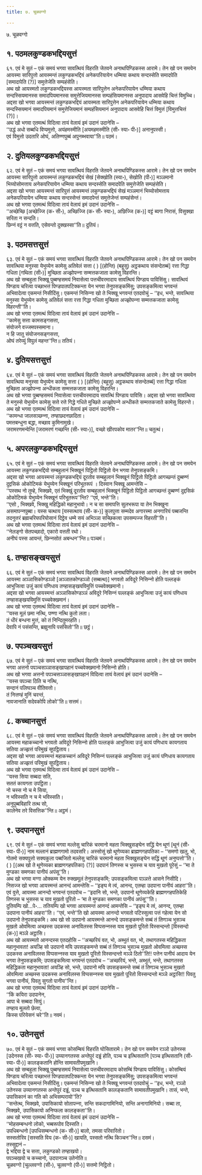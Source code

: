 ```yaml
---
title: ७. चूळवग्गो

---
```

७. चूळवग्गो  


## १. पठमलकुण्डकभद्दियसुत्तं

६१. एवं मे सुतं – एकं समयं भगवा सावत्थियं विहरति जेतवने अनाथपिण्डिकस्स आरामे। तेन खो पन समयेन आयस्मा सारिपुत्तो आयस्मन्तं लकुण्डकभद्दियं अनेकपरियायेन धम्मिया कथाय सन्दस्सेति समादपेति [समादापेति (?)] समुत्तेजेति सम्पहंसेति।  
अथ खो आयस्मतो लकुण्डकभद्दियस्स आयस्मता सारिपुत्तेन अनेकपरियायेन धम्मिया कथाय सन्दस्सियमानस्स समादपियमानस्स समुत्तेजियमानस्स सम्पहंसियमानस्स अनुपादाय आसवेहि चित्तं विमुच्‍चि।  
अद्दसा खो भगवा आयस्मन्तं लकुण्डकभद्दियं आयस्मता सारिपुत्तेन अनेकपरियायेन धम्मिया कथाय सन्दस्सियमानं समादपियमानं समुत्तेजियमानं सम्पहंसियमानं अनुपादाय आसवेहि चित्तं विमुत्तं [विमुत्तचित्तं (?)]।  
अथ खो भगवा एतमत्थं विदित्वा तायं वेलायं इमं उदानं उदानेसि –  
‘‘उद्धं अधो सब्बधि विप्पमुत्तो, अयंहमस्मीति [अयमहमस्मीति (सी॰ स्या॰ पी॰)] अनानुपस्सी।  
एवं विमुत्तो उदतारि ओघं, अतिण्णपुब्बं अपुनब्भवाया’’ति॥ पठमं।  


## २. दुतियलकुण्डकभद्दियसुत्तं

६२. एवं मे सुतं – एकं समयं भगवा सावत्थियं विहरति जेतवने अनाथपिण्डिकस्स आरामे। तेन खो पन समयेन आयस्मा सारिपुत्तो आयस्मन्तं लकुण्डकभद्दियं सेखं [सेक्खोति (स्या॰), सेखोति (पी॰)] मञ्‍ञमानो भिय्योसोमत्ताय अनेकपरियायेन धम्मिया कथाय सन्दस्सेति समादपेति समुत्तेजेति सम्पहंसेति।  
अद्दसा खो भगवा आयस्मन्तं सारिपुत्तं आयस्मन्तं लकुण्डकभद्दियं सेखं मञ्‍ञमानं भिय्योसोमत्ताय अनेकपरियायेन धम्मिया कथाय सन्दस्सेन्तं समादपेन्तं समुत्तेजेन्तं सम्पहंसेन्तं।  
अथ खो भगवा एतमत्थं विदित्वा तायं वेलायं इमं उदानं उदानेसि –  
‘‘अच्छेच्छि [अच्छेज्‍जि (क॰ सी॰), अच्छिज्‍जि (क॰ सी॰ स्या॰), अछिज्‍जि (क॰)] वट्टं ब्यगा निरासं, विसुक्खा सरिता न सन्दति।  
छिन्‍नं वट्टं न वत्तति, एसेवन्तो दुक्खस्सा’’ति॥ दुतियं।  


## ३. पठमसत्तसुत्तं

६३. एवं मे सुतं – एकं समयं भगवा सावत्थियं विहरति जेतवने अनाथपिण्डिकस्स आरामे। तेन खो पन समयेन सावत्थिया मनुस्सा येभुय्येन कामेसु अतिवेलं सत्ता ( ) [(होन्ति) (बहूसु) अट्ठकथाय संसन्देतब्बं] रत्ता गिद्धा गधिता [गथिता (सी॰)] मुच्छिता अज्झोपन्‍ना सम्मत्तकजाता कामेसु विहरन्ति।  
अथ खो सम्बहुला भिक्खू पुब्बण्हसमयं निवासेत्वा पत्तचीवरमादाय सावत्थियं पिण्डाय पाविसिंसु। सावत्थियं पिण्डाय चरित्वा पच्छाभत्तं पिण्डपातपटिक्‍कन्ता येन भगवा तेनुपसङ्कमिंसु; उपसङ्कमित्वा भगवन्तं अभिवादेत्वा एकमन्तं निसीदिंसु। एकमन्तं निसिन्‍ना खो ते भिक्खू भगवन्तं एतदवोचुं – ‘‘इध, भन्ते, सावत्थिया मनुस्सा येभुय्येन कामेसु अतिवेलं सत्ता रत्ता गिद्धा गधिता मुच्छिता अज्झोपन्‍ना सम्मत्तकजाता कामेसु विहरन्ती’’ति।  
अथ खो भगवा एतमत्थं विदित्वा तायं वेलायं इमं उदानं उदानेसि –  
‘‘कामेसु सत्ता कामसङ्गसत्ता,  
संयोजने वज्‍जमपस्समाना।  
न हि जातु संयोजनसङ्गसत्ता,  
ओघं तरेय्युं विपुलं महन्त’’न्ति॥ ततियं।  


## ४. दुतियसत्तसुत्तं

६४. एवं मे सुतं – एकं समयं भगवा सावत्थियं विहरति जेतवने अनाथपिण्डिकस्स आरामे। तेन खो पन समयेन सावत्थिया मनुस्सा येभुय्येन कामेसु सत्ता ( ) [(होन्ति) (बहूसु) अट्ठकथाय संसन्देतब्बं] रत्ता गिद्धा गधिता मुच्छिता अज्झोपन्‍ना अन्धीकता सम्मत्तकजाता कामेसु विहरन्ति।  
अथ खो भगवा पुब्बण्हसमयं निवासेत्वा पत्तचीवरमादाय सावत्थिं पिण्डाय पाविसि। अद्दसा खो भगवा सावत्थिया ते मनुस्से येभुय्येन कामेसु सत्ते रत्ते गिद्धे गधिते मुच्छिते अज्झोपन्‍ने अन्धीकते सम्मत्तकजाते कामेसु विहरन्ते।  
अथ खो भगवा एतमत्थं विदित्वा तायं वेलायं इमं उदानं उदानेसि –  
‘‘कामन्धा जालसञ्छन्‍ना, तण्हाछदनछादिता।  
पमत्तबन्धुना बद्धा, मच्छाव कुमिनामुखे।  
जरामरणमन्वेन्ति [जरामरणं गच्छन्ति (सी॰ स्या॰)], वच्छो खीरपकोव मातर’’न्ति॥ चतुत्थं।  


## ५. अपरलकुण्डकभद्दियसुत्तं

६५. एवं मे सुतं – एकं समयं भगवा सावत्थियं विहरति जेतवने अनाथपिण्डिकस्स आरामे। तेन खो पन समयेन आयस्मा लकुण्डकभद्दियो सम्बहुलानं भिक्खूनं पिट्ठितो पिट्ठितो येन भगवा तेनुपसङ्कमि।  
अद्दसा खो भगवा आयस्मन्तं लकुण्डकभद्दियं दूरतोव सम्बहुलानं भिक्खूनं पिट्ठितो पिट्ठितो आगच्छन्तं दुब्बण्णं दुद्दसिकं ओकोटिमकं येभुय्येन भिक्खूनं परिभूतरूपं । दिस्वान भिक्खू आमन्तेसि –  
‘‘पस्सथ नो तुम्हे, भिक्खवे, एतं भिक्खुं दूरतोव सम्बहुलानं भिक्खूनं पिट्ठितो पिट्ठितो आगच्छन्तं दुब्बण्णं दुद्दसिकं ओकोटिमकं येभुय्येन भिक्खूनं परिभूतरूप’’न्ति? ‘‘एवं, भन्ते’’ति।  
‘‘एसो , भिक्खवे, भिक्खु महिद्धिको महानुभावो। न च सा समापत्ति सुलभरूपा या तेन भिक्खुना असमापन्‍नपुब्बा। यस्स चत्थाय [यस्सत्थाय (सी॰ क॰)] कुलपुत्ता सम्मदेव अगारस्मा अनगारियं पब्बजन्ति तदनुत्तरं ब्रह्मचरियपरियोसानं दिट्ठेव धम्मे सयं अभिञ्‍ञा सच्छिकत्वा उपसम्पज्‍ज विहरती’’ति।  
अथ खो भगवा एतमत्थं विदित्वा तायं वेलायं इमं उदानं उदानेसि –  
‘‘नेलङ्गो सेतपच्छादो, एकारो वत्तती रथो।  
अनीघं पस्स आयन्तं, छिन्‍नसोतं अबन्धन’’न्ति॥ पञ्‍चमं।  


## ६. तण्हासङ्खयसुत्तं

६६. एवं मे सुतं – एकं समयं भगवा सावत्थियं विहरति जेतवने अनाथपिण्डिकस्स आरामे। तेन खो पन समयेन आयस्मा अञ्‍ञासिकोण्डञ्‍ञो [अञ्‍ञातकोण्डञ्‍ञो (सब्बत्थ)] भगवतो अविदूरे निसिन्‍नो होति पल्‍लङ्कं आभुजित्वा उजुं कायं पणिधाय तण्हासङ्खयविमुत्तिं पच्‍चवेक्खमानो।  
अद्दसा खो भगवा आयस्मन्तं अञ्‍ञासिकोण्डञ्‍ञं अविदूरे निसिन्‍नं पल्‍लङ्कं आभुजित्वा उजुं कायं पणिधाय तण्हासङ्खयविमुत्तिं पच्‍चवेक्खमानं।  
अथ खो भगवा एतमत्थं विदित्वा तायं वेलायं इमं उदानं उदानेसि –  
‘‘यस्स मूलं छमा नत्थि, पण्णा नत्थि कुतो लता।  
तं धीरं बन्धना मुत्तं, को तं निन्दितुमरहति।  
देवापि नं पसंसन्ति, ब्रह्मुनापि पसंसितो’’ति॥ छट्ठं।  


## ७. पपञ्‍चखयसुत्तं

६७. एवं मे सुतं – एकं समयं भगवा सावत्थियं विहरति जेतवने अनाथपिण्डिकस्स आरामे। तेन खो पन समयेन भगवा अत्तनो पपञ्‍चसञ्‍ञासङ्खापहानं पच्‍चवेक्खमानो निसिन्‍नो होति।  
अथ खो भगवा अत्तनो पपञ्‍चसञ्‍ञासङ्खापहानं विदित्वा तायं वेलायं इमं उदानं उदानेसि –  
‘‘यस्स पपञ्‍चा ठिति च नत्थि,  
सन्दानं पलिघञ्‍च वीतिवत्तो।  
तं नित्तण्हं मुनिं चरन्तं,  
नावजानाति सदेवकोपि लोको’’ति॥ सत्तमं।  


## ८. कच्‍चानसुत्तं

६८. एवं मे सुतं – एकं समयं भगवा सावत्थियं विहरति जेतवने अनाथपिण्डिकस्स आरामे। तेन खो पन समयेन आयस्मा महाकच्‍चानो भगवतो अविदूरे निसिन्‍नो होति पल्‍लङ्कं आभुजित्वा उजुं कायं पणिधाय कायगताय सतिया अज्झत्तं परिमुखं सूपट्ठिताय।  
अद्दसा खो भगवा आयस्मन्तं महाकच्‍चानं अविदूरे निसिन्‍नं पल्‍लङ्कं आभुजित्वा उजुं कायं पणिधाय कायगताय सतिया अज्झत्तं परिमुखं सूपट्ठिताय।  
अथ खो भगवा एतमत्थं विदित्वा तायं वेलायं इमं उदानं उदानेसि –  
‘‘यस्स सिया सब्बदा सति,  
सततं कायगता उपट्ठिता।  
नो चस्स नो च मे सिया,  
न भविस्सति न च मे भविस्सति।  
अनुपुब्बविहारि तत्थ सो,  
कालेनेव तरे विसत्तिक’’न्ति॥ अट्ठमं।  


## ९. उदपानसुत्तं

६९. एवं मे सुतं – एकं समयं भगवा मल्‍लेसु चारिकं चरमानो महता भिक्खुसङ्घेन सद्धिं येन थूणं [थूनं (सी॰ स्या॰ पी॰)] नाम मल्‍लानं ब्राह्मणगामो तदवसरि। अस्सोसुं खो थूणेय्यका ब्राह्मणगहपतिका – ‘‘समणो खलु, भो, गोतमो सक्यपुत्तो सक्यकुला पब्बजितो मल्‍लेसु चारिकं चरमानो महता भिक्खुसङ्घेन सद्धिं थूणं अनुप्पत्तो’’ति।( ) [(अथ खो ते थूणेय्यका ब्राह्मणगहपतिका) (?)] उदपानं तिणस्स च भुसस्स च याव मुखतो पूरेसुं – ‘‘मा ते मुण्डका समणका पानीयं अपंसू’’ति।  
अथ खो भगवा मग्गा ओक्‍कम्म येन रुक्खमूलं तेनुपसङ्कमि; उपसङ्कमित्वा पञ्‍ञत्ते आसने निसीदि। निसज्‍ज खो भगवा आयस्मन्तं आनन्दं आमन्तेसि – ‘‘इङ्घ मे त्वं, आनन्द, एतम्हा उदपाना पानीयं आहरा’’ति।  
एवं वुत्ते, आयस्मा आनन्दो भगवन्तं एतदवोच – ‘‘इदानि सो, भन्ते, उदपानो थूणेय्यकेहि ब्राह्मणगहपतिकेहि तिणस्स च भुसस्स च याव मुखतो पूरितो – ‘मा ते मुण्डका समणका पानीयं अपंसू’’’ति।  
दुतियम्पि खो…पे॰… ततियम्पि खो भगवा आयस्मन्तं आनन्दं आमन्तेसि – ‘‘इङ्घ मे त्वं, आनन्द, एतम्हा उदपाना पानीयं आहरा’’ति। ‘‘एवं, भन्ते’’ति खो आयस्मा आनन्दो भगवतो पटिस्सुत्वा पत्तं गहेत्वा येन सो उदपानो तेनुपसङ्कमि। अथ खो सो उदपानो आयस्मन्ते आनन्दे उपसङ्कमन्ते सब्बं तं तिणञ्‍च भुसञ्‍च मुखतो ओवमित्वा अच्छस्स उदकस्स अनाविलस्स विप्पसन्‍नस्स याव मुखतो पूरितो विस्सन्दन्तो [विस्सन्दो (क॰)] मञ्‍ञे अट्ठासि।  
अथ खो आयस्मतो आनन्दस्स एतदहोसि – ‘‘अच्छरियं वत, भो, अब्भुतं वत, भो, तथागतस्स महिद्धिकता महानुभावता! अयञ्हि सो उदपानो मयि उपसङ्कमन्ते सब्बं तं तिणञ्‍च भुसञ्‍च मुखतो ओवमित्वा अच्छस्स उदकस्स अनाविलस्स विप्पसन्‍नस्स याव मुखतो पूरितो विस्सन्दन्तो मञ्‍ञे ठितो’’ति!! पत्तेन पानीयं आदाय येन भगवा तेनुपसङ्कमि; उपसङ्कमित्वा भगवन्तं एतदवोच – ‘‘अच्छरियं, भन्ते, अब्भुतं, भन्ते, तथागतस्स महिद्धिकता महानुभावता! अयञ्हि सो, भन्ते, उदपानो मयि उपसङ्कमन्ते सब्बं तं तिणञ्‍च भुसञ्‍च मुखतो ओवमित्वा अच्छस्स उदकस्स अनाविलस्स विप्पसन्‍नस्स याव मुखतो पूरितो विस्सन्दन्तो मञ्‍ञे अट्ठासि!! पिवतु भगवा पानीयं, पिवतु सुगतो पानीय’’न्ति।  
अथ खो भगवा एतमत्थं विदित्वा तायं वेलायं इमं उदानं उदानेसि –  
‘‘किं कयिरा उदपानेन,  
आपा चे सब्बदा सियुं।  
तण्हाय मूलतो छेत्वा,  
किस्स परियेसनं चरे’’ति॥ नवमं।  


## १०. उतेनसुत्तं

७०. एवं मे सुतं – एकं समयं भगवा कोसम्बियं विहरति घोसितारामे। तेन खो पन समयेन रञ्‍ञो उतेनस्स [उदेनस्स (सी॰ स्या॰ पी॰)] उय्यानगतस्स अन्तेपुरं दड्ढं होति, पञ्‍च च इत्थिसतानि [पञ्‍च इत्थिसतानि (सी॰ स्या॰ पी॰)] कालङ्कतानि होन्ति सामावतीपमुखानि।  
अथ खो सम्बहुला भिक्खू पुब्बण्हसमयं निवासेत्वा पत्तचीवरमादाय कोसम्बिं पिण्डाय पाविसिंसु। कोसम्बियं पिण्डाय चरित्वा पच्छाभत्तं पिण्डपातपटिक्‍कन्ता येन भगवा तेनुपसङ्कमिंसु; उपसङ्कमित्वा भगवन्तं अभिवादेत्वा एकमन्तं निसीदिंसु। एकमन्तं निसिन्‍ना खो ते भिक्खू भगवन्तं एतदवोचुं – ‘‘इध, भन्ते, रञ्‍ञो उतेनस्स उय्यानगतस्स अन्तेपुरं दड्ढं, पञ्‍च च इत्थिसतानि कालङ्कतानि सामावतीपमुखानि। तासं, भन्ते, उपासिकानं का गति को अभिसम्परायो’’ति?  
‘‘सन्तेत्थ, भिक्खवे, उपासिकायो सोतापन्‍ना, सन्ति सकदागामिनियो, सन्ति अनागामिनियो। सब्बा ता, भिक्खवे, उपासिकायो अनिप्फला कालङ्कता’’ति।  
अथ खो भगवा एतमत्थं विदित्वा तायं वेलायं इमं उदानं उदानेसि –  
‘‘मोहसम्बन्धनो लोको, भब्बरूपोव दिस्सति।  
उपधिबन्धनो [उपधिसम्बन्धनो (क॰ सी॰)] बालो, तमसा परिवारितो।  
सस्सतोरिव [सस्सति विय (क॰ सी॰)] खायति, पस्सतो नत्थि किञ्‍चन’’न्ति॥ दसमं।  
तस्सुद्दानं –  
द्वे भद्दिया द्वे च सत्ता, लकुण्डको तण्हाखयो।  
पपञ्‍चखयो च कच्‍चानो, उदपानञ्‍च उतेनोति॥  
चूळवग्गो [चुल्‍लवग्गो (सी॰), चूलवग्गो (पी॰)] सत्तमो निट्ठितो।  